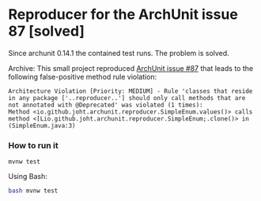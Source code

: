 # Reproducer for the ArchUnit issue 87 [solved]

Since archunit 0.14.1 the contained test runs. The problem is solved.

Archive: This small project reproduced [ArchUnit issue #87](https://github.com/TNG/ArchUnit/issues/87) that leads to the following false-positive method rule violation:

```shell
Architecture Violation [Priority: MEDIUM] - Rule 'classes that reside in any package ['..reproducer..'] should only call methods that are not annotated with @Deprecated' was violated (1 times):
Method <io.github.joht.archunit.reproducer.SimpleEnum.values()> calls method <[Lio.github.joht.archunit.reproducer.SimpleEnum;.clone()> in (SimpleEnum.java:3)
```

### How to run it

```shell
mvnw test
```

Using Bash:

```bash
bash mvnw test
```